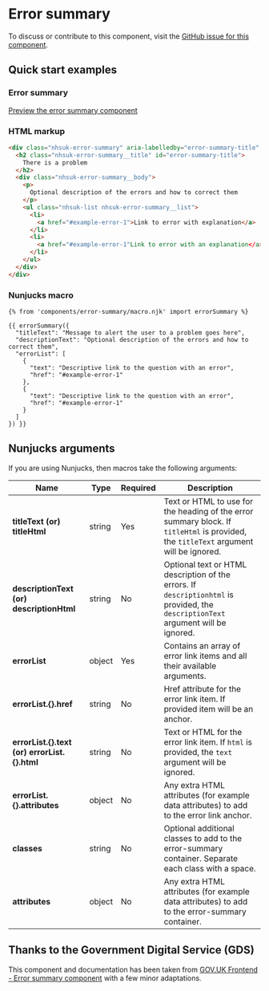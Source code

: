 # Error summary

To discuss or contribute to this component, visit the [GitHub issue for this component](https://github.com/nhsuk/nhsuk-frontend/issues/219).

## Quick start examples

### Error summary

[Preview the error summary component](https://nhsuk.github.io/nhsuk-frontend/components/error-summary/index.html)

### HTML markup

```html
<div class="nhsuk-error-summary" aria-labelledby="error-summary-title" role="alert" tabindex="-1" data-module="error-summary">
  <h2 class="nhsuk-error-summary__title" id="error-summary-title">
    There is a problem
  </h2>
  <div class="nhsuk-error-summary__body">
    <p>
      Optional description of the errors and how to correct them
    </p>
    <ul class="nhsuk-list nhsuk-error-summary__list">
      <li>
        <a href="#example-error-1">Link to error with explanation</a>
      </li>
      <li>
        <a href="#example-error-1"Link to error with an explanation</a>
      </li>
    </ul>
  </div>
</div>
```

### Nunjucks macro

```
{% from 'components/error-summary/macro.njk' import errorSummary %}

{{ errorSummary({
  "titleText": "Message to alert the user to a problem goes here",
  "descriptionText": "Optional description of the errors and how to correct them",
  "errorList": [
    {
      "text": "Descriptive link to the question with an error",
      "href": "#example-error-1"
    },
    {
      "text": "Descriptive link to the question with an error",
      "href": "#example-error-1"
    }
  ]
}) }}
```

## Nunjucks arguments

If you are using Nunjucks, then macros take the following arguments:

| Name                           | Type     | Required  | Description             |
| ------------------------------|----------|-----------|-------------------------|
| **titleText (or) titleHtml**  | string   | Yes       | Text or HTML to use for the heading of the error summary block. If `titleHtml` is provided, the `titleText` argument will be ignored. |
| **descriptionText (or) descriptionHtml**                       | string   | No       | Optional text or HTML description of the errors. If `descriptionhtml` is provided, the `descriptionText` argument will be ignored. |
| **errorList**             | object  | Yes        | Contains an array of error link items and all their available arguments. |
| **errorList.{}.href**             | string  | No        | Href attribute for the error link item. If provided item will be an anchor. |
| **errorList.{}.text (or) errorList.{}.html**             | string  | No        | Text or HTML for the error link item. If `html` is provided, the `text` argument will be ignored. |
| **errorList.{}.attributes**             | object  | No        | Any extra HTML attributes (for example data attributes) to add to the error link anchor. |
| **classes**                   | string   | No        | Optional additional classes to add to the error-summary container. Separate each class with a space. |
| **attributes**                | object   | No        | Any extra HTML attributes (for example data attributes) to add to the error-summary container. |

## Thanks to the Government Digital Service (GDS)

This component and documentation has been taken from [GOV.UK Frontend - Error summary component](https://github.com/alphagov/govuk-frontend/tree/master/package/components/error-summary) with a few minor adaptations.
